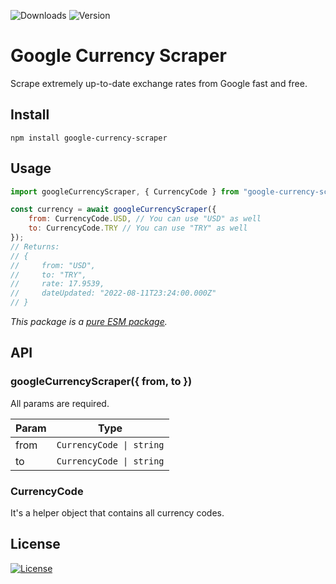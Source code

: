 ![Downloads](https://img.shields.io/npm/dm/google-currency-scraper)
![Version](https://img.shields.io/github/package-json/v/ozgurg/google-currency-scraper)

# Google Currency Scraper

Scrape extremely up-to-date exchange rates from Google fast and free.

## Install

```shell
npm install google-currency-scraper
```

## Usage


```javascript
import googleCurrencyScraper, { CurrencyCode } from "google-currency-scraper";

const currency = await googleCurrencyScraper({
    from: CurrencyCode.USD, // You can use "USD" as well
    to: CurrencyCode.TRY // You can use "TRY" as well
});
// Returns:
// {
//     from: "USD",
//     to: "TRY",
//     rate: 17.9539,
//     dateUpdated: "2022-08-11T23:24:00.000Z"
// }
```

_This package is a [pure ESM package](https://gist.github.com/sindresorhus/a39789f98801d908bbc7ff3ecc99d99c)._

## API

### googleCurrencyScraper({ from, to })

All params are required.

| Param | Type                                    |
|-------|-----------------------------------------|
| from  | <code>CurrencyCode &#124; string</code> |
| to    | <code>CurrencyCode &#124; string</code> |

### CurrencyCode

It's a helper object that contains all currency codes.

## License

[![License](https://img.shields.io/github/license/ozgurg/google-currency-scraper)](https://github.com/ozgurg/google-currency-scraper/blob/main/LICENSE)

